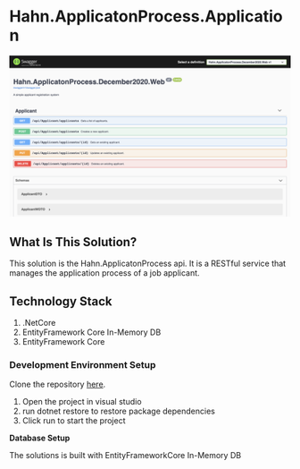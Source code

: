 # Hahn.ApplicatonProcess.Application


<img width="1440" alt="Server Side" src="./screenshot.png">


## What Is This Solution?

This solution is the Hahn.ApplicatonProcess api. It is a RESTful service that manages the application process of a job applicant.

## Technology Stack

1. .NetCore
2. EntityFramework Core In-Memory DB
3. EntityFramework Core

### Development Environment Setup

Clone the repository [here](https://github.com/syntiara/Hahn.ApplicatonProcess.Application.git).

1. Open the project in visual studio
2. run dotnet restore to restore package dependencies
3. Click run to start the project


**Database Setup**

The solutions is built with EntityFrameworkCore In-Memory DB
